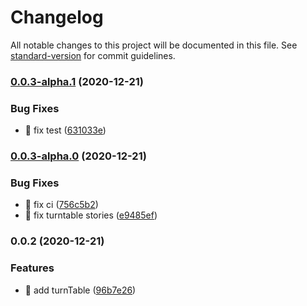 # Changelog

All notable changes to this project will be documented in this file. See [standard-version](https://github.com/conventional-changelog/standard-version) for commit guidelines.

### [0.0.3-alpha.1](https://github.com/icey0126/epub-app-lib/compare/v0.0.3-alpha.0...v0.0.3-alpha.1) (2020-12-21)

### Bug Fixes

- 🐛 fix test ([631033e](https://github.com/icey0126/epub-app-lib/commit/631033ec26366d3c36e0ad9c529708070e860d0c))

### [0.0.3-alpha.0](https://github.com/icey0126/epub-app-lib/compare/v0.0.2...v0.0.3-alpha.0) (2020-12-21)

### Bug Fixes

- 🐛 fix ci ([756c5b2](https://github.com/icey0126/epub-app-lib/commit/756c5b2624269fba1e8b931da34ec25928f6f5d9))
- 🐛 fix turntable stories ([e9485ef](https://github.com/icey0126/epub-app-lib/commit/e9485ef72286bff726f5a361d7f9bb0a47fab501))

### 0.0.2 (2020-12-21)

### Features

- 🎸 add turnTable ([96b7e26](https://github.com/icey0126/epub-app-lib/commit/96b7e26689e7d0097ad1828e38bd1b6f1757a41b))
